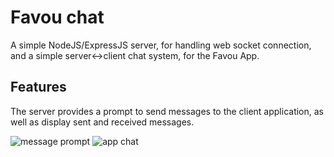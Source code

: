 # Favou chat
A simple NodeJS/ExpressJS server, for handling web socket connection, and a simple server&lt;->client chat system, for the Favou App.

## Features
The server provides a prompt to send messages to the client application, as well as display sent and received messages.

![message prompt][server]   ![app chat][client]

[server]: https://cloud.githubusercontent.com/assets/22744066/25855160/a83db542-34d2-11e7-8a7f-962e5533847f.png "Message prompt"
[client]: https://cloud.githubusercontent.com/assets/22744066/25855251/f404ab02-34d2-11e7-9f3b-9be1e210ff8a.png "In-app chat"
